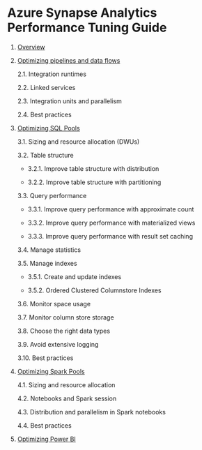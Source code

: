 # Azure Synapse Analytics Performance Tuning Guide

1. [Overview](./01-overview.md)

2. [Optimizing pipelines and data flows](./02-optimizing-pipelines-and-data-flows.md)

    2.1. Integration runtimes

    2.2. Linked services

    2.3. Integration units and parallelism

    2.4. Best practices

3. [Optimizing SQL Pools](./03-optimizing-sql-pools.md)

    3.1. Sizing and resource allocation (DWUs)

    3.2. Table structure

    + 3.2.1. Improve table structure with distribution

    + 3.2.2. Improve table structure with partitioning
  
    3.3. Query performance

    + 3.3.1. Improve query performance with approximate count

    + 3.3.2. Improve query performance with materialized views

    + 3.3.3. Improve query performance with result set caching

    3.4. Manage statistics

    3.5. Manage indexes

    + 3.5.1. Create and update indexes

    + 3.5.2. Ordered Clustered Columnstore Indexes

    3.6. Monitor space usage

    3.7. Monitor column store storage

    3.8. Choose the right data types

    3.9. Avoid extensive logging

    3.10. Best practices

4. [Optimizing Spark Pools](./04-optimizing-spark-pools.md)

    4.1. Sizing and resource allocation

    4.2. Notebooks and Spark session

    4.3. Distribution and parallelism in Spark notebooks

    4.4. Best practices

5. [Optimizing Power BI](./05-optimizing-power-bi.md)

